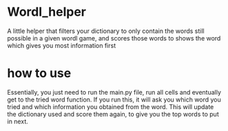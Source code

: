 # Wordl_helper
A little helper that filters your dictionary to only contain the words still possible in a given wordl game, and scores those words to shows the word which gives you most information first

# how to use
Essentially, you just need to run the main.py file, run all cells and eventually get to the tried word function. If you run this, it will ask you which word you tried and which
information you obtained from the word. This will update the dictionary used and score them again, to give you the top words to put in next. 
